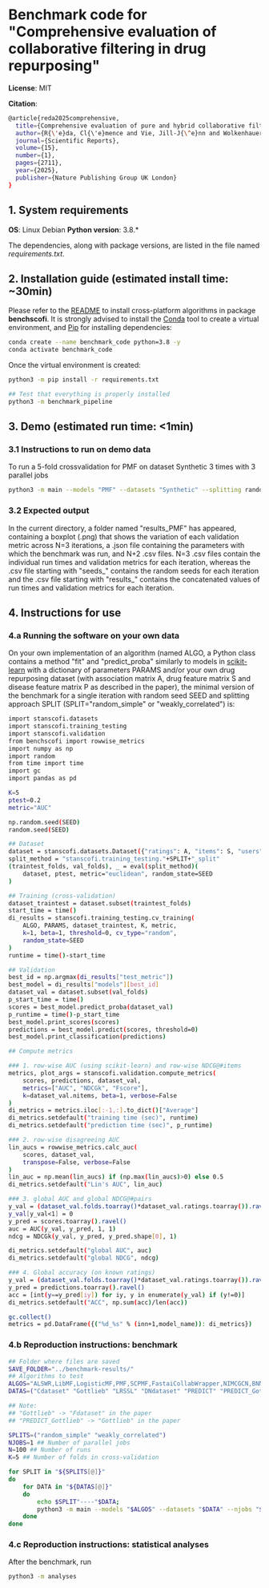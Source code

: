 # Benchmark code for "Comprehensive evaluation of collaborative filtering in drug repurposing"

**License**: MIT

**Citation**:

```bash
@article{reda2025comprehensive,
  title={Comprehensive evaluation of pure and hybrid collaborative filtering in drug repurposing},
  author={R{\'e}da, Cl{\'e}mence and Vie, Jill-J{\^e}nn and Wolkenhauer, Olaf},
  journal={Scientific Reports},
  volume={15},
  number={1},
  pages={2711},
  year={2025},
  publisher={Nature Publishing Group UK London}
}

```

## 1. System requirements

**OS**: Linux Debian
**Python version**: 3.8.*

The dependencies, along with package versions, are listed in the file named *requirements.txt*.

## 2. Installation guide (estimated install time: ~30min)

Please refer to the [README](https://github.com/recess-eu-project/benchscofi) to install cross-platform algorithms in package **benchscofi**. It is strongly advised to install the [Conda](https://docs.anaconda.com/free/miniconda/miniconda-install/) tool to create a virtual environment, and [Pip](https://pip.pypa.io/en/stable/installation/) for installing dependencies:

```bash
conda create --name benchmark_code python=3.8 -y
conda activate benchmark_code
```

Once the virtual environment is created:

```bash
python3 -m pip install -r requirements.txt

## Test that everything is properly installed
python3 -m benchmark_pipeline 
```

## 3. Demo (estimated run time: <1min)

### 3.1 Instructions to run on demo data

To run a 5-fold crossvalidation for PMF on dataset Synthetic 3 times with 3 parallel jobs

```bash
python3 -m main --models "PMF" --datasets "Synthetic" --splitting random_simple --N 3 --K 5 --njobs 3 --save_folder "./"
```

### 3.2 Expected output

In the current directory, a folder named "results\_PMF" has appeared, containing a boxplot (.png) that shows the variation of each validation metric across N=3 iterations, a .json file containing the parameters with which the benchmark was run, and N+2 .csv files. N=3 .csv files contain the individual run times and validation metrics for each iteration, whereas the .csv file starting with "seeds\_" contains the random seeds for each iteration and the .csv file starting with "results\_" contains the concatenated values of run times and validation metrics for each iteration.

## 4. Instructions for use

### 4.a Running the software on your own data

On your own implementation of an algorithm (named ALGO, a Python class contains a method "fit" and "predict\_proba" similarly to models in [scikit-learn](https://scikit-learn.org/stable/) with a dictionary of parameters PARAMS and/or your own drug repurposing dataset (with association matrix A, drug feature matrix S and disease feature matrix P as described in the paper), the minimal version of the benchmark for a single iteration with random seed SEED and splitting approach SPLIT (SPLIT="random\_simple" or "weakly\_correlated") is:

```bash
import stanscofi.datasets
import stanscofi.training_testing
import stanscofi.validation
from benchscofi import rowwise_metrics
import numpy as np
import random
from time import time
import gc
import pandas as pd

K=5
ptest=0.2
metric="AUC"

np.random.seed(SEED)
random.seed(SEED)

## Dataset
dataset = stanscofi.datasets.Dataset({"ratings": A, "items": S, "users": P})
split_method = "stanscofi.training_testing."+SPLIT+"_split"
(traintest_folds, val_folds), _ = eval(split_method)(
	dataset, ptest, metric="euclidean", random_state=SEED
)

## Training (cross-validation)
dataset_traintest = dataset.subset(traintest_folds)
start_time = time()
di_results = stanscofi.training_testing.cv_training(
	ALGO, PARAMS, dataset_traintest, K, metric, 
	k=1, beta=1, threshold=0, cv_type="random", 
	random_state=SEED
)
runtime = time()-start_time

## Validation
best_id = np.argmax(di_results["test_metric"])
best_model = di_results["models"][best_id]
dataset_val = dataset.subset(val_folds)
p_start_time = time()
scores = best_model.predict_proba(dataset_val)
p_runtime = time()-p_start_time
best_model.print_scores(scores)
predictions = best_model.predict(scores, threshold=0)
best_model.print_classification(predictions)

## Compute metrics

### 1. row-wise AUC (using scikit-learn) and row-wise NDCG@#items
metrics, plot_args = stanscofi.validation.compute_metrics(
	scores, predictions, dataset_val, 
	metrics=["AUC", "NDCGk", "Fscore"], 
	k=dataset_val.nitems, beta=1, verbose=False
)
di_metrics = metrics.iloc[:-1,:].to_dict()["Average"]
di_metrics.setdefault("training time (sec)", runtime)
di_metrics.setdefault("prediction time (sec)", p_runtime)

### 2. row-wise disagreeing AUC
lin_aucs = rowwise_metrics.calc_auc(
	scores, dataset_val, 
	transpose=False, verbose=False
)
lin_auc = np.mean(lin_aucs) if (np.max(lin_aucs)>0) else 0.5
di_metrics.setdefault("Lin's AUC", lin_auc)

### 3. global AUC and global NDCG@#pairs
y_val = (dataset_val.folds.toarray()*dataset_val.ratings.toarray()).ravel()
y_val[y_val<1] = 0
y_pred = scores.toarray().ravel()
auc = AUC(y_val, y_pred, 1, 1)
ndcg = NDCGk(y_val, y_pred, y_pred.shape[0], 1)

di_metrics.setdefault("global AUC", auc)
di_metrics.setdefault("global NDCG", ndcg)

### 4. Global accuracy (on known ratings)
y_val = (dataset_val.folds.toarray()*dataset_val.ratings.toarray()).ravel()
y_pred = predictions.toarray().ravel()
acc = [int(y==y_pred[iy]) for iy, y in enumerate(y_val) if (y!=0)]
di_metrics.setdefault("ACC", np.sum(acc)/len(acc))

gc.collect()
metrics = pd.DataFrame({("%d_%s" % (inn+1,model_name)): di_metrics})
```

### 4.b Reproduction instructions: benchmark

```bash
## Folder where files are saved
SAVE_FOLDER="../benchmark-results/" 
## Algorithms to test
ALGOS="ALSWR,LibMF,LogisticMF,PMF,SCPMF,FastaiCollabWrapper,NIMCGCN,BNNR,DRRS,HAN,LRSSL" 
DATAS=("Cdataset" "Gottlieb" "LRSSL" "DNdataset" "PREDICT" "PREDICT_Gottlieb" "Synthetic" "TRANSCRIPT")

## Note:
## "Gottlieb" -> "Fdataset" in the paper
## "PREDICT_Gottlieb" -> "Gottlieb" in the paper

SPLITS=("random_simple" "weakly_correlated")
NJOBS=1 ## Number of parallel jobs
N=100 ## Number of runs
K=5 ## Number of folds in cross-validation

for SPLIT in "${SPLITS[@]}"
do
    for DATA in "${DATAS[@]}"
    do
        echo $SPLIT"----"$DATA;
        python3 -m main --models "$ALGOS" --datasets "$DATA" --njobs "$NJOBS" --N "$N" --K "$K" --splitting "$SPLIT" --save_folder "$SAVE_FOLDER";
    done
done
```

### 4.c Reproduction instructions: statistical analyses

After the benchmark, run

```bash
python3 -m analyses
```

